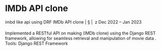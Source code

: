 # IMDb API clone
imbd like api using DRF
IMDb API clone | § | 
z Dec 2022 – Jan 2023

Implemented a RESTful API on making (IMDb clone) using the Django REST framework, allowing for seamless retrieval and manipulation of movie data
. Tools: Django REST Framework

